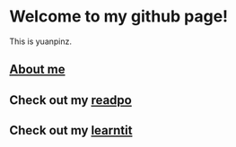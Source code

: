 # Welcome to my github page!

This is yuanpinz.

## [About me](https://yuanpinz.github.io/about.html)

## Check out my [readpo](https://yuanpinz.github.io/readpository)

## Check out my [learntit](https://yuanpinz.github.io/learntit)

